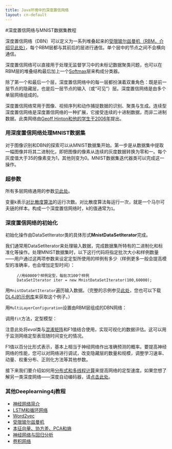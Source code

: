 ```yaml
---
title: Java环境中的深度置信网络
layout: cn-default
---
```


#深度置信网络与MNIST数据集教程

深度置信网络（DBN）可以定义为一系列堆叠起来的[受限玻尔兹曼机（RBM，介绍见此处）](./restrictedboltzmannmachine.html)，每个RBM层都与其前后的层进行通信。单个层中的节点之间不会横向通信。 

深度置信网络可以直接用于处理无监督学习中的未标记数据聚类问题，也可以在RBM层的堆叠结构最后加上一个[Softmax](./glossary.html#softmax)层来构成分类器。 

除了第一个和最后一个层，深度置信网络中的每一层都扮演着双重角色：既是前一层节点的隐藏层，也是后一层节点的输入（或“可见”）层。深度置信网络是由多个单层网络组成的。 

深度置信网络常用于图像、视频序列和动作捕捉数据的识别、聚类与生成。连续型深度置信网络是深度置信网络的一种扩展，它接受连续的十进制数据，而非二进制数据。此类网络由[Geoff Hinton和他的学生于2006年](http://www.cs.toronto.edu/~hinton/absps/fastnc.pdf)提出。

### 用深度置信网络处理MNIST数据集

对于图像识别和DBN的探索可以从MNIST数据集开始。第一步是从数据集中提取一幅图像并将其二进制化，即把图像的像素从连续的灰度数据转换为零和一。每个灰度值大于35的像素变为1，其他则变为0。MNIST数据集迭代器类可以完成这一操作。

### 超参数

所有多层网络通用的参数[见此处](./neuralnet-configuration)。

变量k表示[对比散度算法](./glossary.html#contrastivedivergence)的运行次数。对比散度算法每运行一次，就是一个马尔可夫链的样本。构成一个深度置信网络时，k的值通常为`1`。

### 深度置信网络的初始化

初始化操作由DataSetIterator类的具体形式**MnistDataSetIterator**完成。 

我们通常用DataSetIterator来处理输入数据，完成数据集所特有的二进制化和标准化等操作。处理MNIST数据集时，以下这行代码将指定批次大小和样例数量——用户通过这两项参数来设定定型所使用的样例有多少（样例更多一般会提高模型的准确率，也会增加定型时间）：
         
         //用60000个样例定型，每批次100个样例
         DataSetIterator iter = new MnistDataSetIterator(100,60000);

用`MnistDataSetIterator`遍历输入数据。（完整的示例参见[此处](https://github.com/deeplearning4j/dl4j-examples/blob/master/dl4j-examples/src/main/java/org/deeplearning4j/examples/unsupervised/deepbelief/DeepAutoEncoderExample.java)，您也可以下载[DL4J的示例库](https://github.com/deeplearning4j/dl4j-examples/)来获取这个例子。）

<script src="http://gist-it.appspot.com/https://github.com/deeplearning4j/dl4j-examples/blob/master/src/main/java/org/deeplearning4j/examples/unsupervised/deepbelief/DeepAutoEncoderExample.java?slice=42:45"></script>

用`MultiLayerConfiguration`设置由RBM层组成的DBN网络：

<script src="http://gist-it.appspot.com/https://github.com/deeplearning4j/dl4j-examples/blob/master/dl4j-examples/src/main/java/org/deeplearning4j/examples/unsupervised/deepbelief/DeepAutoEncoderExample.java?slice=41:60"></script>

调用`fit`方法，定型模型：

<script src="http://gist-it.appspot.com/https://github.com/deeplearning4j/dl4j-examples/blob/master/dl4j-examples/src/main/java/org/deeplearning4j/examples/unsupervised/deepbelief/DeepAutoEncoderExample.java?slice=60:70"></script>

注意此处将*eval*类与[混淆矩阵](./glossary.html#confusionmatrix)和F1值结合使用，实现可视化的数据评估。这可以用于监测网络定型表现随时间变化的情况。 

F1值以百分比形式表示，基本上相当于神经网络作出准确预测的概率。要提高神经网络的性能，您可以对网络进行调试，改变隐藏层的数量和规模，调整学习速率、动量、权重分布、正则化方法等其他参数。

接下来我们要介绍如何用[分布式和多线程计算](./iterativereduce)来提高网络的定型速度。如果您想了解另一类深度网络——深度自动编码器，请[点击此处](./deepautoencoder)。 

### <a name="beginner">其他Deeplearning4j教程</a>
* [神经网络简介](./neuralnet-overview)
* [LSTM和循环网络](./cn/lstm)
* [Word2vec](./word2vec)
* [受限玻尔兹曼机](./restrictedboltzmannmachine)
* [本征向量、协方差、PCA和熵](./cn/eigenvector)
* [神经网络与回归分析](./linear-regression)
* [卷积网络](./convolutionalnets)
